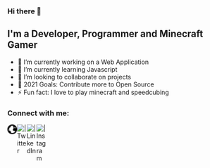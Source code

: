 ### Hi there 👋

## I'm a Developer, Programmer and Minecraft Gamer
- 🔭 I’m currently working on a Web Application
- 🌱 I’m currently learning Javascript
- 👯 I’m looking to collaborate on projects
- 🥅 2021 Goals: Contribute more to Open Source
- ⚡ Fun fact: I love to play minecraft and speedcubing

### Connect with me:

[<img align="left" alt="" width="22px" src="https://raw.githubusercontent.com/iconic/open-iconic/master/svg/globe.svg" />][website]
[<img align="left" alt=" | Twitter" width="22px" src="https://cdn.jsdelivr.net/npm/simple-icons@v3/icons/twitter.svg" />][twitter]
[<img align="left" alt=" | LinkedIn" width="22px" src="https://cdn.jsdelivr.net/npm/simple-icons@v3/icons/linkedin.svg" />][linkedin]
[<img align="left" alt=" | Instagram" width="22px" src="https://cdn.jsdelivr.net/npm/simple-icons@v3/icons/instagram.svg" />][instagram]

<br />
<br />

[website]: https://utkwalia.github.io/
[twitter]: https://twitter.com/
[instagram]: https://www.instagram.com/
[linkedin]: https://www.linkedin.com/in/
